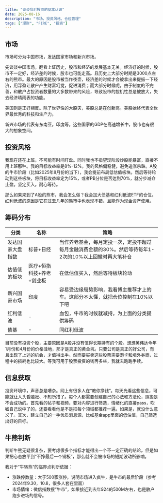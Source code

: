 ```yaml
---
title: "谈谈我对投资的基本认识"
date: 2025-08-16
description: "市场，投资风格，仓位管理"
tags: ["理财", "FIRE", "投资"]
---
```


## 市场

市场可分为中国市场，发达国家市场和新兴市场。

先谈谈中国市场。翻看上证历史，股市和经济的发展基本无关。经济好的时候，股市不一定好，经济差的时候，股市也可能走高。且历史上大部分时期是3000点左右的熊市。最大的原因是股市被当作夜壶，经济差的时候才会被拿出来提振一下经济，用浮盈让散户产生财富幻觉，促进消费；而大部分时候呢，由于制度的不完善，和散户占投资者数量的大多数带来的风险，导致股市的投机性总是被放大，失去经济晴雨表的功能。

美国则是正好相反。除了世界性的大股灾，美股总是在创新高。美股始终代表全世界最优秀的科技和生产力。

新兴市场的代表有东南亚，印度等。这些国家的GDP在高速增长中，股市也有很大的想象空间。

## 投资风格

我现在还在上班，不可能有时间盯盘。同时我也不指望现阶段炒股能暴富，直接不用上班那种。我的目标收益率是8%-12%。我的风格偏稳健，避免追涨杀跌。A股的牛市阶段（比如2025年8月份的当下），我会提前布局低估值板块。然后等待轮动到这些板块，将目标收益率定为15%，或者PB分位是否达到70%，就分步减仓止盈。坚定买入，耐心等待。

那么如果来到了A股的熊市，我会怎么做？我会加大债基和红利低波ETF的仓位。红利低波的原因是它在过去几年的熊市中也表现不错，且能作为现金资产使用。

## 筹码分布

  |分类|名称|策略
  |--|--|--|
  |发达国家大盘指数|标普+日经|当作养老基金，每月定投一次，定投不超过每月金融消费金额的30%。然后等待每年1-2次的10%以上回撤时再大笔补仓
  |估值低的板块|医疗+恒指科技+养老+创业板|在低估值买入，然后等待板块轮动
  |新兴国家市场|印度|容易受边缘局势影响，我看博主推荐才上的车。这部分不太懂，就把仓位控制在10%以下吧
  |红利低波|-|血包，牛市的时候就减持，为上面的分类提供筹码
  |债基|-|同红利低波

  目前没有投资个股，主要原因是A股并没有值得长期持有的个股。想想英伟达今年1月份和4月份的价格洼地，那才是真正的黄金坑。只要公司是真正的好公司，而且出现了上述的机会，才值得出手。然而要买卖这些股票需要港卡和境外券商，过程中的损耗也比较大。等我可用于股票投资的钱再多些，我就去跑跑手续。

## 信息获取

投资环境中，声音总是嘈杂。网上有很多人在“教你挣钱”。每天光看这些信息，可能就让人头昏脑胀、不知所措了。每个人都需要创建自己的心法和方法论，照搬是不会成功的。首先看的帖子和视频，要对内容进行筛选，情绪化的直接pass，吹嘘自己说中了的，还要看看他是不是把每个领域都推荐一遍。如果是，就没什么意义了。其次，建立自己的一手优质消息源，比如基金app里面的低估值，自己筛选出好的目标。

## 牛熊判断

判断牛熊无疑很复杂，要考虑很多个指标才能得出一个不一定正确的结论。但是如果把心态放平到“不挣最后一个铜板”，那么就不会被市场的短期波动所影响。

我对于”牛转熊“的临界点判断依据：

- 涨跌停数量：大于500家涨停，说明市场进入疯牛，是牛市的最后阶段（参考2024年9.30，10.8，很多人套在里面）
- 市场情绪：微信指数搜“牛市”，如果接近到去年924的500M左右，也是散户跑步进场的信号。
